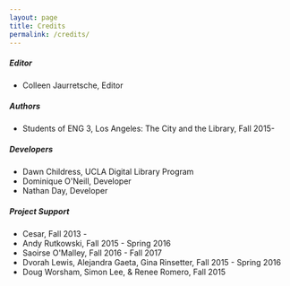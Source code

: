 ```yaml
---
layout: page
title: Credits
permalink: /credits/
---
```


##### Editor
* Colleen Jaurretsche, Editor

##### Authors
* Students of ENG 3, Los Angeles: The City and the Library, Fall 2015-

##### Developers
* Dawn Childress, UCLA Digital Library Program
* Dominique O'Neill, Developer
* Nathan Day, Developer 

##### Project Support
* Cesar, Fall 2013 -
* Andy Rutkowski, Fall 2015 - Spring 2016
* Saoirse O'Malley, Fall 2016 - Fall 2017
* Dvorah Lewis, Alejandra Gaeta, Gina Rinsetter, Fall 2015 - Spring 2016
* Doug Worsham, Simon Lee, & Renee Romero, Fall 2015
